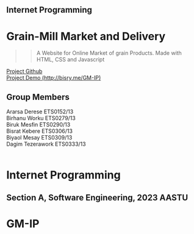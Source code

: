 ## Internet Programming

# Grain-Mill Market and Delivery 
>
>> A Website for Online Market of grain Products.
>> Made with HTML, CSS and Javascript
>

[Project Github](https://github.com/BisRyy/GM-IP) <br>
[Project Demo (http://bisry.me/GM-IP)](http://bisry.me/GM-IP) <br>


## Group Members

Ararsa Derese ETS0152/13 <br>
Birhanu Worku ETS0279/13 <br>
Biruk Mesfin  ETS0290/13 <br>
Bisrat Kebere  ETS0306/13 <br>
Biyaol Mesay  ETS0309/13  <br> 
Dagim Tezerawork ETS0333/13 <br> <br>

# Internet Programming
## Section A, Software Engineering, 2023 AASTU
# GM-IP
